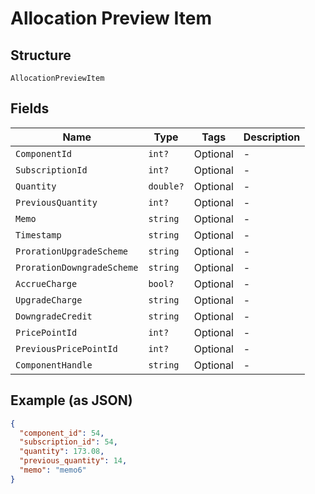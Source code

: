 
# Allocation Preview Item

## Structure

`AllocationPreviewItem`

## Fields

| Name | Type | Tags | Description |
|  --- | --- | --- | --- |
| `ComponentId` | `int?` | Optional | - |
| `SubscriptionId` | `int?` | Optional | - |
| `Quantity` | `double?` | Optional | - |
| `PreviousQuantity` | `int?` | Optional | - |
| `Memo` | `string` | Optional | - |
| `Timestamp` | `string` | Optional | - |
| `ProrationUpgradeScheme` | `string` | Optional | - |
| `ProrationDowngradeScheme` | `string` | Optional | - |
| `AccrueCharge` | `bool?` | Optional | - |
| `UpgradeCharge` | `string` | Optional | - |
| `DowngradeCredit` | `string` | Optional | - |
| `PricePointId` | `int?` | Optional | - |
| `PreviousPricePointId` | `int?` | Optional | - |
| `ComponentHandle` | `string` | Optional | - |

## Example (as JSON)

```json
{
  "component_id": 54,
  "subscription_id": 54,
  "quantity": 173.08,
  "previous_quantity": 14,
  "memo": "memo6"
}
```

